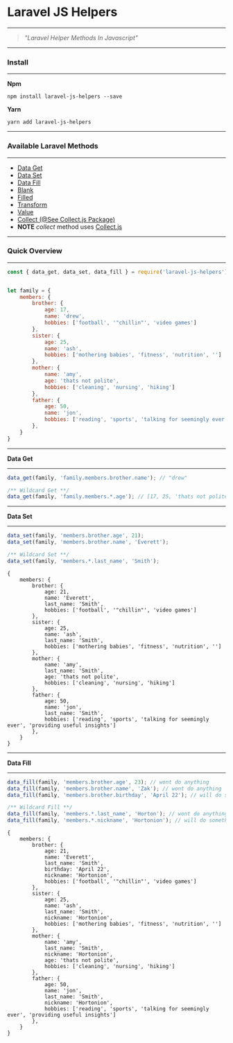 
# Laravel JS Helpers

---

> _"Laravel Helper Methods In Javascript"_


---

### Install

---

**Npm**
```
npm install laravel-js-helpers --save
```

**Yarn**
```
yarn add laravel-js-helpers
```

---

### Available Laravel Methods

---

- [Data Get](https://laravel.com/docs/7.x/helpers#method-data-get)
- [Data Set](https://laravel.com/docs/7.x/helpers#method-data-set)
- [Data Fill](https://laravel.com/docs/7.x/helpers#method-data-fill)
- [Blank](https://laravel.com/docs/7.x/helpers#method-blank)
- [Filled](https://laravel.com/docs/7.x/helpers#method-filled)
- [Transform](https://laravel.com/docs/7.x/helpers#method-transform)
- [Value](https://laravel.com/docs/7.x/helpers#method-value)
- [Collect (@See Collect.js Package)](https://laravel.com/docs/7.x/helpers#method-collect)
- **NOTE** _collect_ method uses [Collect.js](https://github.com/ecrmnn/collect.js/)

---

### Quick Overview

---

```js
const { data_get, data_set, data_fill } = require('laravel-js-helpers');


let family = {
	members: {
		brother: {
			age: 17,
			name: 'drew',
			hobbies: ['football', '"chillin"', 'video games']
		},
		sister: {
			age: 25,
			name: 'ash',
			hobbies: ['mothering babies', 'fitness', 'nutrition', '']
		},
		mother: {
			name: 'amy',
			age: 'thats not polite',
			hobbies: ['cleaning', 'nursing', 'hiking']
		},
		father: {
			age: 50,
			name: 'jon',
			hobbies: ['reading', 'sports', 'talking for seemingly ever', 'providing useful insights']
		},
	}
}

```

---

**Data Get**

---

```js
data_get(family, 'family.members.brother.name'); // "drew"

/** Wildcard Get **/
data_get(family, 'family.members.*.age'); // [17, 25, 'thats not polite', 50];
```

---

**Data Set**

---

```js
data_set(family, 'members.brother.age', 21);
data_set(family, 'members.brother.name', 'Everett');

/** Wildcard Set **/
data_set(family, 'members.*.last_name', 'Smith');
```
```
{
	members: {
		brother: {
			age: 21,
			name: 'Everett',
			last_name: 'Smith',
			hobbies: ['football', '"chillin"', 'video games']
		},
		sister: {
			age: 25,
			name: 'ash',
			last_name: 'Smith',
			hobbies: ['mothering babies', 'fitness', 'nutrition', '']
		},
		mother: {
			name: 'amy',
			last_name: 'Smith',
			age: 'thats not polite',
			hobbies: ['cleaning', 'nursing', 'hiking']
		},
		father: {
			age: 50,
			name: 'jon',
			last_name: 'Smith',
			hobbies: ['reading', 'sports', 'talking for seemingly ever', 'providing useful insights']
		},
	}
}
```

---

**Data Fill**

---
```js
data_fill(family, 'members.brother.age', 23); // wont do anything
data_fill(family, 'members.brother.name', 'Zak'); // wont do anything
data_fill(family, 'members.brother.birthday', 'April 22'); // will do something

/** Wildcard Fill **/
data_fill(family, 'members.*.last_name', 'Horton'); // wont do anything
data_fill(family, 'members.*.nickname', 'Hortonion'); // will do something

```
```
{
	members: {
		brother: {
			age: 21,
			name: 'Everett',
			last_name: 'Smith',
			birthday: 'April 22',
			nickname: 'Hortonion',
			hobbies: ['football', '"chillin"', 'video games']
		},
		sister: {
			age: 25,
			name: 'ash',
			last_name: 'Smith',
			nickname: 'Hortonion',
			hobbies: ['mothering babies', 'fitness', 'nutrition', '']
		},
		mother: {
			name: 'amy',
			last_name: 'Smith',
			nickname: 'Hortonion',
			age: 'thats not polite',
			hobbies: ['cleaning', 'nursing', 'hiking']
		},
		father: {
			age: 50,
			name: 'jon',
			last_name: 'Smith',
			nickname: 'Hortonion',
			hobbies: ['reading', 'sports', 'talking for seemingly ever', 'providing useful insights']
		},
	}
}

```


